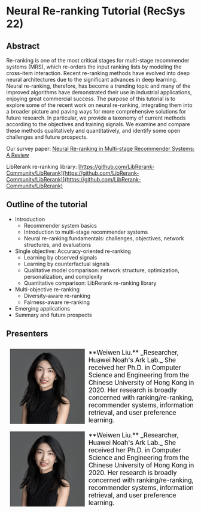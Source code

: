 # Neural Re-ranking Tutorial (RecSys 22)

## Abstract
Re-ranking is one of the most critical stages for multi-stage recommender systems (MRS), which re-orders the input ranking lists by modeling the cross-item interaction. Recent re-ranking methods have evolved into deep neural architectures due to the significant advances in deep learning. Neural re-ranking, therefore, has become a trending topic and many of the improved algorithms have demonstrated their use in industrial applications, enjoying great commercial success. The purpose of this tutorial is to explore some of the recent work on neural re-ranking, integrating them into a broader picture and paving ways for more comprehensive solutions for future research. In particular, we provide a taxonomy of current methods according to the objectives and training signals. We examine and compare these methods qualitatively and quantitatively, and identify some open challenges and future prospects.

Our survey paper: [Neural Re-ranking in Multi-stage Recommender Systems: A Review](https://arxiv.org/pdf/2202.06602.pdf)

LibRerank re-ranking library: [https://github.com/LibRerank-Community/LibRerank](https://github.com/LibRerank-Community/LibRerank)](https://github.com/LibRerank-Community/LibRerank)

## Outline of the tutorial
* Introduction
    * Recommender system basics
    * Introduction to multi-stage recommender systems
    * Neural re-ranking fundamentals: challenges, objectives, network structures, and evaluations
* Single objective: Accuracy-oriented re-ranking
    * Learning by observed signals
    * Learning by counterfactual signals
    * Qualitative model comparison: network structure, optimization, personalization, and complexity
    * Quantitative comparison: LibRerank re-ranking library
* Multi-objective re-ranking
    * Diversity-aware re-ranking
    * Fairness-aware re-ranking
* Emerging applications 
* Summary and future prospects 

## Presenters

<div style="display:inline-block">
  <div id="texts">
    <p style="color:black; margin-top: 10px;margin-left: 10px; margin-bottom: 10px;  font-size: 120%;">
      <img align="left" src="./liuweiwen.jpg" width="200" height="200" alt="Image" style="float: left; margin-right: 10px;" /> **Weiwen Liu.** _Researcher, Huawei Noah's Ark Lab._ She received her Ph.D. in Computer Science and Engineering from the Chinese University of Hong Kong in 2020. Her research is broadly concerned with ranking/re-ranking, recommender systems, information retrieval, and user preference learning. 
    </p>
  </div>
</div>

<div style="display:inline-block">
  <div id="texts">
    <p style="color:black; margin-top: 10px;margin-left: 10px; margin-bottom: 10px;  font-size: 120%;">
      <img align="left" src="./liuweiwen.jpg" width="200" height="200" alt="Image" style="float: left; margin-right: 10px;" /> **Weiwen Liu.** _Researcher, Huawei Noah's Ark Lab._ She received her Ph.D. in Computer Science and Engineering from the Chinese University of Hong Kong in 2020. Her research is broadly concerned with ranking/re-ranking, recommender systems, information retrieval, and user preference learning. 
    </p>
  </div>
</div>


<!-- | | | 
|:-------------------------:|:-------------------------:|:-------------------------:|
|<img height="430px" width="450px" src="./liuweiwen.jpg">  Weiwen Liu | <img height="430px" width="450px" src="./qinjiarui.jpeg">  Jiarui Qin |
|<img height="430px" width="450px" src="./tangruiming.jpeg">  Ruiming Tang | <img height="430px" width="450px" src="./chenbo.jpeg">  Bo Chen |
 -->





<!-- 
<p>
<img align="left" height="300px" width="300px" src="./liuweiwen.jpg"/>&emsp;&emsp;&emsp;&emsp; 
<\p>


<p>
<img align="left" height="300px" width="300px" src="./liuweiwen.jpg"/>&emsp;&emsp;&emsp;&emsp; 
<\p>
<p>
**Weiwen Liu.** _Researcher, Huawei Noah's Ark Lab._ She received her Ph.D. in Computer Science and Engineering from the Chinese University of Hong Kong in 2020. Her research is broadly concerned with ranking/re-ranking, recommender systems, information retrieval, and user preference learning. 
</p> -->

<!-- 
<img align="left" height="300px" width="300px" src="./qinjiarui.jpeg"/> &emsp;&emsp;&emsp;&emsp;<br>**Jiarui Qin.** P_hD student, Shanghai Jiao Tong University._ His research interests include data mining, machine learning, and information retrieval.</br>

<br>

<img align="left" height="300px" width="300px" src="./tangruiming.jpeg"/> **Ruiming Tang** Lab director, Huawei Noah's Ark Lab. His research interests include deep learning, reinforcement learning, ranking, AutoML, graph learning, and their applications in recommendation and search. He has published more than 70 papers in his interested research areas.

<br>

<img align="left" height="300px" width="300px" src="./chenbo.jpeg"/>  **Bo Chen** Researcheer, Huawei Noah's Ark Lab. He got his MS in Software Engineering from Shanghai Jiao Tong University in 2020. His research interests include recommender systems, ranking in computational advertising, deep learning, AutoML, and graph neural networks.  -->

<!-- ## Welcome to GitHub Pages

You can use the [editor on GitHub](https://github.com/LibRerank-Community/neural-reranking-tutorial.github.io/edit/gh-pages/index.md) to maintain and preview the content for your website in Markdown files.

Whenever you commit to this repository, GitHub Pages will run [Jekyll](https://jekyllrb.com/) to rebuild the pages in your site, from the content in your Markdown files.

### Markdown

Markdown is a lightweight and easy-to-use syntax for styling your writing. It includes conventions for

```markdown
Syntax highlighted code block

# Header 1
## Header 2
### Header 3

- Bulleted
- List

1. Numbered
2. List

**Bold** and _Italic_ and `Code` text

[Link](url) and ![Image](src)
```

For more details see [Basic writing and formatting syntax](https://docs.github.com/en/github/writing-on-github/getting-started-with-writing-and-formatting-on-github/basic-writing-and-formatting-syntax).

### Jekyll Themes

Your Pages site will use the layout and styles from the Jekyll theme you have selected in your [repository settings](https://github.com/LibRerank-Community/neural-reranking-tutorial.github.io/settings/pages). The name of this theme is saved in the Jekyll `_config.yml` configuration file.

### Support or Contact

Having trouble with Pages? Check out our [documentation](https://docs.github.com/categories/github-pages-basics/) or [contact support](https://support.github.com/contact) and we’ll help you sort it out.
 -->

